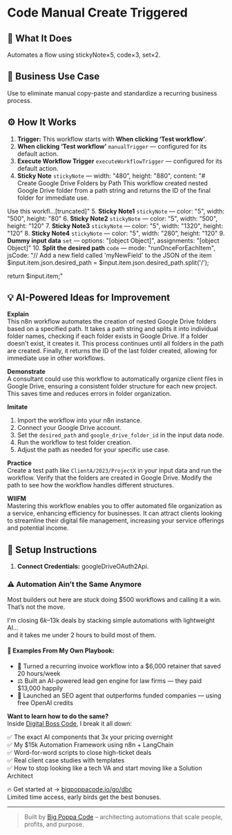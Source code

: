 # Code Manual Create Triggered
  ## 🚀 What It Does
  Automates a flow using stickyNote×5, code×3, set×2.
  
  ## 💼 Business Use Case
  Use to eliminate manual copy-paste and standardize a recurring business process.
  
  ## ⚙️ How It Works
  1. **Trigger:** This workflow starts with **When clicking ‘Test workflow’**.
  2. **When clicking ‘Test workflow’** `manualTrigger` — configured for its default action.
3. **Execute Workflow Trigger** `executeWorkflowTrigger` — configured for its default action.
4. **Sticky Note** `stickyNote` — width: "480", height: "880", content: "# Create Google Drive Folders by Path
This workflow created nested Google Drive folder from a path string and returns the ID of the final folder for immediate use.

Use this workfl…[truncated]"
5. **Sticky Note1** `stickyNote` — color: "5", width: "500", height: "80"
6. **Sticky Note2** `stickyNote` — color: "5", width: "500", height: "120"
7. **Sticky Note3** `stickyNote` — color: "5", width: "1320", height: "120"
8. **Sticky Note4** `stickyNote` — color: "5", width: "280", height: "120"
9. **Dummy input data** `set` — options: "[object Object]", assignments: "[object Object]"
10. **Split the desired path** `code` — mode: "runOnceForEachItem", jsCode: "// Add a new field called 'myNewField' to the JSON of the item
$input.item.json.desired_path = $input.item.json.desired_path.split('/');

return $input.item;"
  
  ## 💡 AI-Powered Ideas for Improvement
  **Explain**  
This n8n workflow automates the creation of nested Google Drive folders based on a specified path. It takes a path string and splits it into individual folder names, checking if each folder exists in Google Drive. If a folder doesn't exist, it creates it. This process continues until all folders in the path are created. Finally, it returns the ID of the last folder created, allowing for immediate use in other workflows.

**Demonstrate**  
A consultant could use this workflow to automatically organize client files in Google Drive, ensuring a consistent folder structure for each new project. This saves time and reduces errors in folder organization.

**Imitate**  
1. Import the workflow into your n8n instance.  
2. Connect your Google Drive account.  
3. Set the `desired_path` and `google_drive_folder_id` in the input data node.  
4. Run the workflow to test folder creation.  
5. Adjust the path as needed for your specific use case.

**Practice**  
Create a test path like `ClientA/2023/ProjectX` in your input data and run the workflow. Verify that the folders are created in Google Drive. Modify the path to see how the workflow handles different structures.

**WIIFM**  
Mastering this workflow enables you to offer automated file organization as a service, enhancing efficiency for businesses. It can attract clients looking to streamline their digital file management, increasing your service offerings and potential income.
  
  ## 🔧 Setup Instructions
  1. **Connect Credentials:** googleDriveOAuth2Api.
  
### ⚠️ Automation Ain’t the Same Anymore

Most builders out here are stuck doing $500 workflows and calling it a win.  
That’s not the move.  

I'm closing $6k–$13k deals by stacking simple automations with lightweight AI...  
and it takes me under 2 hours to build most of them.

#### 🧠 Examples From My Own Playbook:
- 🔁 Turned a recurring invoice workflow into a $6,000 retainer that saved 20 hours/week  
- ⚖️ Built an AI-powered lead gen engine for law firms — they paid $13,000 happily  
- 🚀 Launched an SEO agent that outperforms funded companies — using free OpenAI credits  

**Want to learn how to do the same?**  
Inside [Digital Boss Code](https://bigpoppacode.io/go/dbc), I break it all down:

✅ The exact AI components that 3x your pricing overnight  
✅ My $15k Automation Framework using n8n + LangChain  
✅ Word-for-word scripts to close high-ticket deals  
✅ Real client case studies with templates  
✅ How to stop looking like a tech VA and start moving like a Solution Architect  

🔥 Get started at → [bigpoppacode.io/go/dbc](https://bigpoppacode.io/go/dbc)  
Limited time access, early birds get the best bonuses.

---
> Built by [Big Poppa Code](https://bigpoppacode.io) – architecting automations that scale people, profits, and purpose.
  